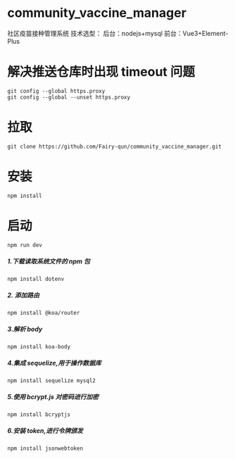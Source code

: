 # community_vaccine_manager

社区疫苗接种管理系统
技术选型：
后台：nodejs+mysql
前台：Vue3+Element-Plus

# 解决推送仓库时出现 timeout 问题

```
git config --global https.proxy
git config --global --unset https.proxy
```

# 拉取

```
git clone https://github.com/Fairy-qun/community_vaccine_manager.git
```

# 安装

```
npm install
```

# 启动

```
npm run dev
```

##### 1.下载读取系统文件的 npm 包

```node
npm install dotenv
```

##### 2. 添加路由

```
npm install @koa/router
```

##### 3.解析 body

```
npm install koa-body
```

##### 4.集成 sequelize,用于操作数据库

```
npm install sequelize mysql2
```

##### 5.使用 bcrypt.js 对密码进行加密

```
npm install bcryptjs
```

##### 6.安装 token,进行令牌颁发

```
npm install jsonwebtoken
```
